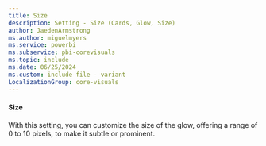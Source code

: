 ```yaml
---
title: Size
description: Setting - Size (Cards, Glow, Size)
author: JaedenArmstrong
ms.author: miguelmyers
ms.service: powerbi
ms.subservice: pbi-corevisuals
ms.topic: include
ms.date: 06/25/2024
ms.custom: include file - variant
LocalizationGroup: core-visuals
---
```

#### Size

With this setting, you can customize the size of the glow, offering a range of 0 to 10 pixels, to make it subtle or prominent.
